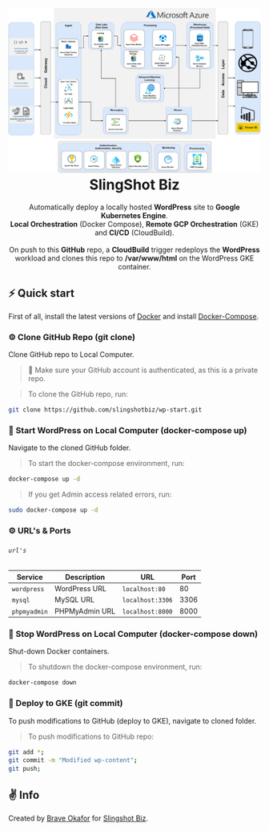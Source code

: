 <h1 align="center">
  <img src="./azure-data-lake.png" width="800px"/><br/>
  SlingShot Biz
</h1>
<p align="center">Automatically deploy a locally hosted <b>WordPress</b> site to <b>Google Kubernetes Engine</b>.<br/> 
<b>Local Orchestration</b> (Docker Compose), <b>Remote GCP Orchestration</b> (GKE)<br/>and <b>CI/CD</b> (CloudBuild).<br/>
<br/>
On push to this <b>GitHub</b> repo, a <b>CloudBuild</b> trigger redeploys the <b>WordPress</b> workload and clones this repo to <b>/var/www/html</b> on the WordPress GKE container.</p>


## ⚡️ Quick start

First of all, install the latest versions of [Docker](https://docs.docker.com/engine/install/) and install [Docker-Compose](https://docs.docker.com/compose/install/).  

### ⚙️ Clone GitHub Repo (git clone)

Clone GitHub repo to Local Computer.  
> 🔔 Make sure your GitHub account is authenticated, as this is a private repo.  

> To clone the GitHub repo, run:

```bash
git clone https://github.com/slingshotbiz/wp-start.git
```


### 🐳 Start WordPress on Local Computer (docker-compose up)

Navigate to the cloned GitHub folder.  

> To start the docker-compose environment, run:

```bash
docker-compose up -d
```

> If you get Admin access related errors, run:

```bash
sudo docker-compose up -d
```


### ⚙️ URL's & Ports

###### `url's`


|   Service   |                   Description                       |  URL             |    Port   |
| ----------- | --------------------------------------------------- | ---------------- | --------- |
| `wordpress` |                  WordPress URL                      | `localhost:80`   |    80     |
|   `mysql`   |                    MySQL URL                        | `localhost:3306` |   3306    |
| `phpmyadmin`|                 PHPMyAdmin URL                      | `localhost:8000` |   8000    |

### 🐳 Stop WordPress on Local Computer (docker-compose down)

Shut-down Docker containers.  

> To shutdown the docker-compose environment, run:

```bash
docker-compose down
```

### 🚚 Deploy to GKE (git commit)
To push modifications to GitHub (deploy to GKE), navigate to cloned folder.  

> To push modifications to GitHub repo:

```bash
git add *;
git commit -m "Modified wp-content";
git push;
```


## ✌️ Info

Created by [Brave Okafor](https://github.com/braveokafor) for [Slingshot Biz](https://github.com/slingshotbiz).
